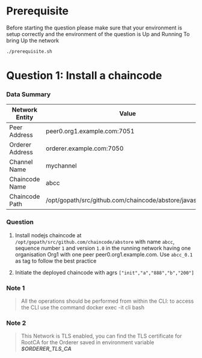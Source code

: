 
# Prerequisite
Before starting the question please make sure that your environment is setup correctly and the environment of the question is Up and Running
To bring Up the network 

```sh
./prerequisite.sh
```

# Question 1: Install a chaincode 

### Data Summary
| Network Entity | Value |
| ------ | ------ |
| Peer Address | peer0.org1.example.com:7051 |
| Orderer Address | orderer.example.com:7050 |
| Channel Name | mychannel |
| Chaincode Name | abcc |
| Chaincode Path | /opt/gopath/src/github.com/chaincode/abstore/javascript |

### Question
1. Install nodejs chaincode at `/opt/gopath/src/github.com/chaincode/abstore` with name `abcc`, sequence number `1` and version `1.0` in the running network having one organisation Org1 with one peer peer0.org1.example.com. Use `abcc_0.1` as tag to follow the best practice 

2. Initiate the deployed chaincode with agrs `["init","a","888","b","200"]` 

### Note 1
> All the operations should be performed from within the CLI: to access the CLI use the command 
> docker exec -it cli bash

### Note 2
> This Network is TLS enabled, you can find the TLS certificate for RootCA for the Orderer saved 
> in environment variable ***$ORDERER_TLS_CA***
